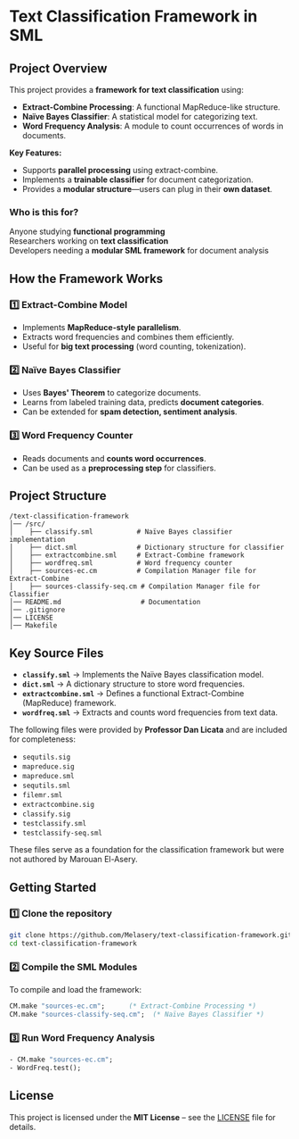 # Text Classification Framework in SML 

## Project Overview
This project provides a **framework for text classification** using:
- **Extract-Combine Processing**: A functional MapReduce-like structure.
- **Naïve Bayes Classifier**: A statistical model for categorizing text.
- **Word Frequency Analysis**: A module to count occurrences of words in documents.

**Key Features:**
- Supports **parallel processing** using extract-combine.
- Implements a **trainable classifier** for document categorization.
- Provides a **modular structure**—users can plug in their **own dataset**.

### **Who is this for?**
Anyone studying **functional programming**  
Researchers working on **text classification**  
Developers needing a **modular SML framework** for document analysis  



## How the Framework Works
### **1️⃣ Extract-Combine Model**
- Implements **MapReduce-style parallelism**.
- Extracts word frequencies and combines them efficiently.
- Useful for **big text processing** (word counting, tokenization).

### **2️⃣ Naïve Bayes Classifier**
- Uses **Bayes' Theorem** to categorize documents.
- Learns from labeled training data, predicts **document categories**.
- Can be extended for **spam detection, sentiment analysis**.

### **3️⃣ Word Frequency Counter**
- Reads documents and **counts word occurrences**.
- Can be used as a **preprocessing step** for classifiers.



## Project Structure

```
/text-classification-framework
│── /src/                    
│    ├── classify.sml           # Naïve Bayes classifier implementation
│    ├── dict.sml               # Dictionary structure for classifier
│    ├── extractcombine.sml     # Extract-Combine framework
│    ├── wordfreq.sml           # Word frequency counter
│    ├── sources-ec.cm          # Compilation Manager file for Extract-Combine
│    ├── sources-classify-seq.cm # Compilation Manager file for Classifier
│── README.md                    # Documentation
│── .gitignore                  
│── LICENSE                    
│── Makefile                   
```

## Key Source Files
- **`classify.sml`** → Implements the Naïve Bayes classification model.
- **`dict.sml`** → A dictionary structure to store word frequencies.
- **`extractcombine.sml`** → Defines a functional Extract-Combine (MapReduce) framework.
- **`wordfreq.sml`** → Extracts and counts word frequencies from text data.

The following files were provided by **Professor Dan Licata** and are included for completeness:
- `sequtils.sig`
- `mapreduce.sig`
- `mapreduce.sml`
- `sequtils.sml`
- `filemr.sml`
- `extractcombine.sig`
- `classify.sig`
- `testclassify.sml`
- `testclassify-seq.sml`

These files serve as a foundation for the classification framework but were not authored by Marouan El-Asery.

## Getting Started

### **1️⃣ Clone the repository**
```bash
git clone https://github.com/Melasery/text-classification-framework.git
cd text-classification-framework
```

### **2️⃣ Compile the SML Modules**
To compile and load the framework:
```sml
CM.make "sources-ec.cm";      (* Extract-Combine Processing *)
CM.make "sources-classify-seq.cm";  (* Naïve Bayes Classifier *)
```

### **3️⃣ Run Word Frequency Analysis**
```sml
- CM.make "sources-ec.cm";
- WordFreq.test();
```



## License
This project is licensed under the **MIT License** – see the [LICENSE](LICENSE) file for details.



